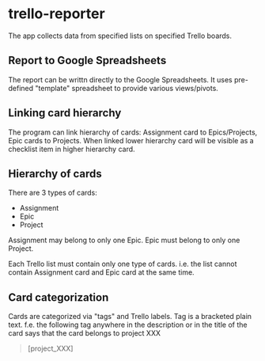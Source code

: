trello-reporter
===============

The app collects data from specified lists on specified Trello boards.

Report to Google Spreadsheets
-----------------------------
The report can be writtn directly to the Google Spreadsheets.
It uses pre-defined "template" spreadsheet to provide various views/pivots.

Linking card hierarchy
----------------------
The program can link hierarchy of cards: Assignment card to Epics/Projects, Epic cards to Projects.
When linked lower hierarchy card will be visible as a checklist item in higher hierarchy card.

Hierarchy of cards
------------------
There are 3 types of cards:
* Assignment
* Epic
* Project

Assignment may belong to only one Epic.
Epic must belong to only one Project.

Each Trello list must contain only one type of cards. i.e. the list cannot contain Assignment card and Epic card at the same time.

Card categorization
-------------------
Cards are categorized via "tags" and Trello labels.
Tag is a bracketed plain text. f.e. the following tag anywhere in the description or in the title of the card says that the card belongs to project XXX
> [project_XXX]


